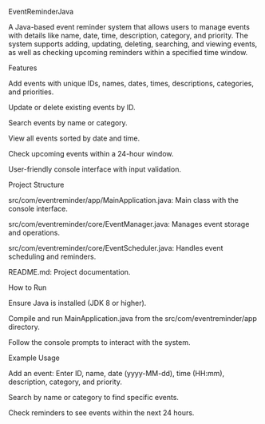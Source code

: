 EventReminderJava

A Java-based event reminder system that allows users to manage events with details like name, date, time, description, category, and priority. The system supports adding, updating, deleting, searching, and viewing events, as well as checking upcoming reminders within a specified time window.

Features





Add events with unique IDs, names, dates, times, descriptions, categories, and priorities.



Update or delete existing events by ID.



Search events by name or category.



View all events sorted by date and time.



Check upcoming events within a 24-hour window.



User-friendly console interface with input validation.

Project Structure





src/com/eventreminder/app/MainApplication.java: Main class with the console interface.



src/com/eventreminder/core/EventManager.java: Manages event storage and operations.



src/com/eventreminder/core/EventScheduler.java: Handles event scheduling and reminders.



README.md: Project documentation.

How to Run





Ensure Java is installed (JDK 8 or higher).



Compile and run MainApplication.java from the src/com/eventreminder/app directory.



Follow the console prompts to interact with the system.

Example Usage





Add an event: Enter ID, name, date (yyyy-MM-dd), time (HH:mm), description, category, and priority.



Search by name or category to find specific events.



Check reminders to see events within the next 24 hours.